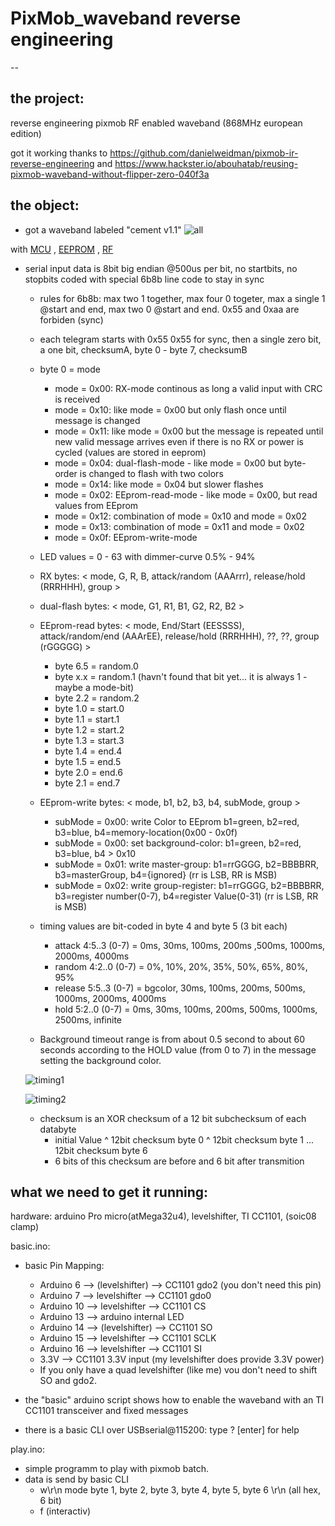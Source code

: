 # PixMob_waveband reverse engineering
--

the project:
-
  reverse engineering pixmob RF enabled waveband (868MHz european edition)
  
  got it working thanks to https://github.com/danielweidman/pixmob-ir-reverse-engineering
  and  https://www.hackster.io/abouhatab/reusing-pixmob-waveband-without-flipper-zero-040f3a

the object:
-
  + got a waveband labeled "cement v1.1"
  ![all](https://github.com/sueppchen/PixMob_waveband/assets/58486836/6f24268f-cfc5-4daa-93ae-c9d2c14f122d)
  
  with [MCU](https://github.com/sueppchen/PixMob_waveband/wiki/MCU) , [EEPROM](https://github.com/sueppchen/PixMob_waveband/wiki/EEprom) , [RF](https://github.com/sueppchen/PixMob_waveband/wiki/RF)

  + serial input data is 8bit big endian @500us per bit, no startbits, no stopbits coded with special 6b8b line code to stay in sync
    - rules for 6b8b: max two 1 together, max four 0 togeter, max a single 1 @start and end, max two 0 @start and end. 0x55 and 0xaa are forbiden (sync)
    - each telegram starts with 0x55 0x55 for sync, then a single zero bit, a one bit, checksumA, byte 0 - byte 7, checksumB
    - byte 0 = mode
      * mode = 0x00: RX-mode continous as long a valid input with CRC is received  
      * mode = 0x10: like mode = 0x00 but only flash once until message is changed
      * mode = 0x11: like mode = 0x00 but the message is repeated until new valid message arrives even if there is no RX or power is cycled (values are stored in eeprom)
      * mode = 0x04: dual-flash-mode - like mode = 0x00 but byte-order is changed to flash with two colors
      * mode = 0x14: like mode = 0x04 but slower flashes
      * mode = 0x02: EEprom-read-mode - like mode = 0x00, but read values from EEprom
      * mode = 0x12: combination of mode = 0x10 and mode = 0x02
      * mode = 0x13: combination of mode = 0x11 and mode = 0x02
      * mode = 0x0f: EEprom-write-mode
    
    - LED values = 0 - 63 with dimmer-curve 0.5% - 94%
    - RX bytes:  < mode, G, R, B, attack/random (AAArrr), release/hold (RRRHHH), group >
    - dual-flash bytes: < mode, G1, R1, B1, G2, R2, B2 >
    - EEprom-read bytes: < mode, End/Start (EESSSS), attack/random/end (AAArEE), release/hold (RRRHHH), ??, ??, group (rGGGGG) >
      * byte 6.5 = random.0
      * byte x.x = random.1 (havn't found that bit yet... it is always 1 - maybe a mode-bit)
      * byte 2.2 = random.2
      * byte 1.0 = start.0
      * byte 1.1 = start.1
      * byte 1.2 = start.2
      * byte 1.3 = start.3
      * byte 1.4 = end.4
      * byte 1.5 = end.5
      * byte 2.0 = end.6
      * byte 2.1 = end.7
    - EEprom-write bytes: < mode, b1, b2, b3, b4, subMode, group >
      * subMode = 0x00: write Color to EEprom b1=green, b2=red, b3=blue, b4=memory-location(0x00 - 0x0f)
      * subMode = 0x00: set background-color: b1=green, b2=red, b3=blue, b4 > 0x10
      * subMode = 0x01: write master-group: b1=rrGGGG, b2=BBBBRR, b3=masterGroup, b4={ignored} (rr is LSB, RR is MSB)
      * subMode = 0x02: write group-register: b1=rrGGGG, b2=BBBBRR, b3=register number(0-7), b4=register Value(0-31) (rr is LSB, RR is MSB)
    - timing values are bit-coded in byte 4 and byte 5 (3 bit each)
      * attack  4:5..3 (0-7) = 0ms, 30ms, 100ms, 200ms ,500ms, 1000ms, 2000ms, 4000ms
      * random  4:2..0 (0-7) = 0%, 10%, 20%, 35%, 50%, 65%, 80%, 95%
      * release 5:5..3 (0-7) = bgcolor, 30ms, 100ms, 200ms, 500ms, 1000ms, 2000ms, 4000ms
      * hold    5:2..0 (0-7) = 0ms, 30ms, 100ms, 200ms, 500ms, 1000ms, 2500ms, infinite
    - Background timeout range is from about 0.5 second to about 60 seconds according to the HOLD value (from 0 to 7) in the message setting the background color.  

    ![timing1](https://github.com/sueppchen/PixMob_waveband/assets/58486836/7edfed66-dd12-40f3-a30b-8f9e245992b8)

    ![timing2](https://github.com/sueppchen/PixMob_waveband/assets/58486836/72125370-ecef-4c2f-8bf7-4f00ef518a4f)

    - checksum is an XOR checksum of a 12 bit subchecksum of each databyte
      * initial Value ^ 12bit checksum byte 0 ^ 12bit checksum byte 1 ... 12bit checksum byte 6
      * 6 bits of this checksum are before and 6 bit after transmition 



what we need to get it running:
-
  hardware: arduino Pro micro(atMega32u4), levelshifter, TI CC1101, (soic08 clamp)
  
  basic.ino:
   + basic Pin Mapping:
     - Arduino  6 --> (levelshifter) --> CC1101 gdo2 (you don't need this pin) 
     - Arduino  7 --> levelshifter --> CC1101 gdo0
     - Arduino 10 --> levelshifter --> CC1101 CS
     - Arduino 13 --> arduino internal LED
     - Arduino 14 --> (levelshifter) --> CC1101 SO
     - Arduino 15 --> levelshifter --> CC1101 SCLK
     - Arduino 16 --> levelshifter --> CC1101 SI
     - 3.3V --> CC1101 3.3V input (my levelshifter does provide 3.3V power)
     - If you only have a quad levelshifter (like me) vou don't need to shift SO and gdo2.
  
   + the "basic" arduino script shows how to enable the waveband with an TI CC1101 transceiver and fixed messages
   + there is a basic CLI over USBserial@115200: type ? [enter] for help
  
  play.ino:
   + simple programm to play with pixmob batch.
   + data is send by basic CLI
     - w\r\n    mode byte 1, byte 2, byte 3, byte 4, byte 5, byte 6 \r\n (all hex, 6 bit)
     - f (interactiv)
    
